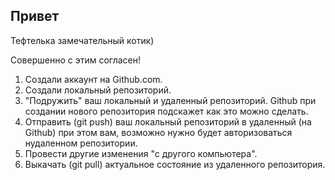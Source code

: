 ## Привет

Тефтелька замечательный котик)

Совершенно с этим согласен!

1. Создали аккаунт на Github.com.
2. Создали локальный репозиторий.
3. "Подружить" ваш локальный и удаленный репозиторий. Github при создании нового репозитория подскажет как это можно сделать.
4. Отправить (git push) ваш локальный репозиторий в удаленный (на Github) при этом вам, возможно нужно будет авторизоваться нудаленном репозитории.
5. Провести другие изменения "с другого компьютера".
6. Выкачать (git pull) актуальное состояние из удаленного репозитория.

